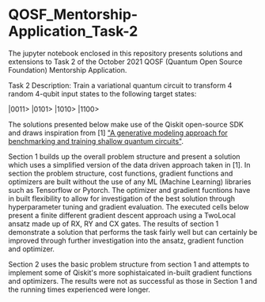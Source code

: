 # QOSF_Mentorship-Application_Task-2
The jupyter notebook enclosed in this repository presents solutions and extensions to Task 2 of the October 2021 QOSF (Quantum Open Source Foundation) Mentorship Application.

Task 2 Description: Train a variational quantum circuit to transform 4 random 4-qubit input states to the following target states:

|0011>
|0101>
|1010>
|1100>

The solutions presented below make use of the Qiskit open-source SDK and draws inspiration from [1] ["A generative modeling approach for benchmarking and training shallow quantum circuits"](https://www.nature.com/articles/s41534-019-0157-8.pdf). 

Section 1 builds up the overall problem structure and present a solution which uses a simplified version of the data driven approach taken in [1]. In section the problem structure, cost functions, gradient functions and optimizers are built without the use of any ML (Machine Learning) libraries such as Tensorflow or Pytorch. The optimizer and gradient fucntions have in built flexibility to allow for investigation of the best solution through hyperparameter tuning and gradient evaluation. The executed cells below present a finite different gradient descent approach using a TwoLocal ansatz made up of RX, RY and CX gates. The results of section 1 demonstrate a solution that performs the task fairly well but can certainly be improved through further investigation into the ansatz, gradient function and optimizer.

Section 2 uses the basic problem structure from section 1 and attempts to implement some of Qiskit's more sophistaicated in-built gradient functions and optimizers. The results were not as successful as those in Section 1 and the running times experienced were longer.
